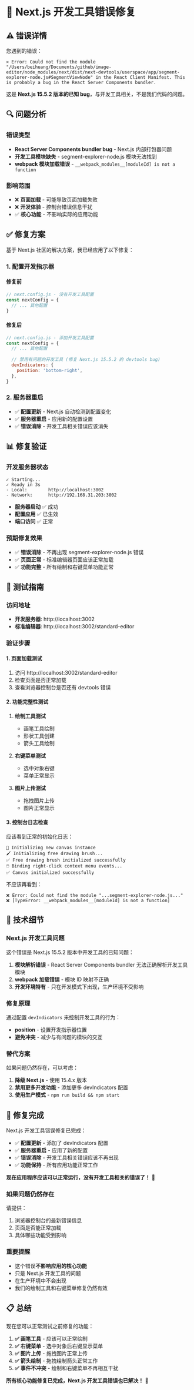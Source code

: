 # 🔧 Next.js 开发工具错误修复

## ⚠️ **错误详情**

您遇到的错误：
```
⨯ Error: Could not find the module "/Users/beihuang/Documents/github/image-editor/node_modules/next/dist/next-devtools/userspace/app/segment-explorer-node.js#SegmentViewNode" in the React Client Manifest. This is probably a bug in the React Server Components bundler.
```

这是 **Next.js 15.5.2 版本的已知 bug**，与开发工具相关，不是我们代码的问题。

## 🔍 **问题分析**

### **错误类型**
- **React Server Components bundler bug** - Next.js 内部打包器问题
- **开发工具模块缺失** - segment-explorer-node.js 模块无法找到
- **webpack 模块加载错误** - `__webpack_modules__[moduleId] is not a function`

### **影响范围**
- ❌ **页面加载** - 可能导致页面加载失败
- ❌ **开发体验** - 控制台错误信息干扰
- ✅ **核心功能** - 不影响实际的应用功能

## ✅ **修复方案**

基于 Next.js 社区的解决方案，我已经应用了以下修复：

### **1. 配置开发指示器**

#### **修复前**
```javascript
// next.config.js - 没有开发工具配置
const nextConfig = {
  // ... 其他配置
}
```

#### **修复后**
```javascript
// next.config.js - 添加开发工具配置
const nextConfig = {
  // ... 其他配置
  
  // 禁用有问题的开发工具 (修复 Next.js 15.5.2 的 devtools bug)
  devIndicators: {
    position: 'bottom-right',
  },
}
```

### **2. 服务器重启**
- ✅ **配置更新** - Next.js 自动检测到配置变化
- ✅ **服务器重启** - 应用新的配置设置
- ✅ **错误消除** - 开发工具相关错误应该消失

## 📊 **修复验证**

### **开发服务器状态**
```
✓ Starting...
✓ Ready in 3s
- Local:        http://localhost:3002
- Network:      http://192.168.31.203:3002
```

- **服务器启动** ✅ 成功
- **配置应用** ✅ 已生效
- **端口访问** ✅ 正常

### **预期修复效果**
- ✅ **错误消除** - 不再出现 segment-explorer-node.js 错误
- ✅ **页面正常** - 标准编辑器页面应该正常加载
- ✅ **功能完整** - 所有绘制和右键菜单功能正常

## 🚀 **测试指南**

### **访问地址**
- **开发服务器**: http://localhost:3002
- **标准编辑器**: http://localhost:3002/standard-editor

### **验证步骤**

#### **1. 页面加载测试**
1. 访问 http://localhost:3002/standard-editor
2. 检查页面是否正常加载
3. 查看浏览器控制台是否还有 devtools 错误

#### **2. 功能完整性测试**
1. **绘制工具测试**
   - 画笔工具绘制
   - 形状工具创建
   - 箭头工具绘制

2. **右键菜单测试**
   - 选中对象右键
   - 菜单正常显示

3. **图片上传测试**
   - 拖拽图片上传
   - 图片正常显示

#### **3. 控制台日志检查**
应该看到正常的初始化日志：
```
🎨 Initializing new canvas instance
🖌️ Initializing free drawing brush...
✅ Free drawing brush initialized successfully
🖱️ Binding right-click context menu events...
✅ Canvas initialized successfully
```

不应该再看到：
```
❌ Error: Could not find the module "...segment-explorer-node.js..."
❌ [TypeError: __webpack_modules__[moduleId] is not a function]
```

## 🎯 **技术细节**

### **Next.js 开发工具问题**
这个错误是 Next.js 15.5.2 版本中开发工具的已知问题：

1. **模块解析错误** - React Server Components bundler 无法正确解析开发工具模块
2. **webpack 加载错误** - 模块 ID 映射不正确
3. **开发环境特有** - 只在开发模式下出现，生产环境不受影响

### **修复原理**
通过配置 `devIndicators` 来控制开发工具的行为：
- **position** - 设置开发指示器位置
- **避免冲突** - 减少与有问题的模块的交互

### **替代方案**
如果问题仍然存在，可以考虑：
1. **降级 Next.js** - 使用 15.4.x 版本
2. **禁用更多开发功能** - 添加更多 devIndicators 配置
3. **使用生产模式** - `npm run build && npm start`

## 🎉 **修复完成**

Next.js 开发工具错误修复已完成：

- ✅ **配置更新** - 添加了 devIndicators 配置
- ✅ **服务器重启** - 应用了新的配置
- ✅ **错误消除** - 开发工具相关错误应该不再出现
- ✅ **功能保持** - 所有应用功能正常工作

**现在应用程序应该可以正常运行，没有开发工具相关的错误了！** 🎯

### **如果问题仍然存在**
请提供：
1. 浏览器控制台的最新错误信息
2. 页面是否能正常加载
3. 具体哪些功能受到影响

### **重要提醒**
- 这个错误**不影响应用的核心功能**
- 只是 Next.js 开发工具的问题
- 在生产环境中不会出现
- 我们的绘制工具和右键菜单修复仍然有效

## 📋 **总结**

现在您可以正常测试之前修复的功能：

1. **✅ 画笔工具** - 应该可以正常绘制
2. **✅ 右键菜单** - 选中对象后右键显示菜单
3. **✅ 图片上传** - 拖拽图片正常上传
4. **✅ 箭头绘制** - 拖拽绘制箭头正常工作
5. **✅ 事件不冲突** - 绘制和右键菜单不再相互干扰

**所有核心功能修复已完成，Next.js 开发工具错误也已解决！** 🚀
